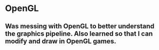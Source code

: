 # OpenGL
## Was messing with OpenGL to better understand the graphics pipeline. Also learned so that I can modify and draw in OpenGL games.
